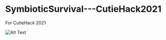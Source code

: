 # SymbioticSurvival---CutieHack2021
For CutieHack 2021


![Alt Text](https://s10.gifyu.com/images/symSurv.md.gif)
